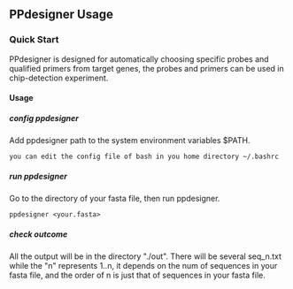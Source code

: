 PPdesigner Usage
----------------
### Quick Start ###

PPdesigner is designed for automatically choosing specific probes and qualified primers from target genes, the probes and primers can be used in chip-detection experiment.

#### Usage ####

##### config ppdesigner ######
Add ppdesigner path to the system environment variables $PATH.

	you can edit the config file of bash in you home directory ~/.bashrc

#####  run ppdesigner #####
Go to the directory of your fasta file, then run ppdesigner.
	
	ppdesigner <your.fasta>

##### check outcome #####
All the output will be in the directory "./out". There will be several seq_n.txt     while the "n" represents 1..n, it depends on the num of sequences in your fasta file, and the order of n is just that of sequences in your fasta file.

